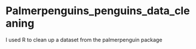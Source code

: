 # Palmerpenguins_penguins_data_cleaning
I used R to clean up a dataset from the palmerpenguin package
